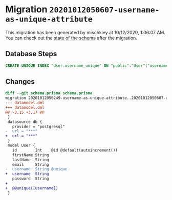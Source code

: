 # Migration `20201012050607-username-as-unique-attribute`

This migration has been generated by mischkiey at 10/12/2020, 1:06:07 AM.
You can check out the [state of the schema](./schema.prisma) after the migration.

## Database Steps

```sql
CREATE UNIQUE INDEX "User.username_unique" ON "public"."User"("username")
```

## Changes

```diff
diff --git schema.prisma schema.prisma
migration 20201012050249-username-as-unique-attribute..20201012050607-username-as-unique-attribute
--- datamodel.dml
+++ datamodel.dml
@@ -3,15 +3,17 @@
 }
 datasource db {
   provider = "postgresql"
-  url = "***"
+  url = "***"
 }
 model User {
   id        Int    @id @default(autoincrement())
   firstName String
   lastName  String
   email     String
-  username  String @unique
+  username  String
   password  String
+
+  @@unique([username])
 }
```


